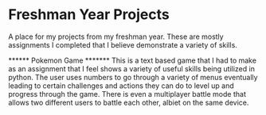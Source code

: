 # Freshman Year Projects
A place for my projects from my freshman year. These are mostly assignments I completed that I believe demonstrate a variety of skills.

****** Pokemon Game *******
This is a text based game that I had to make as an assignment that I feel shows a variety of useful skills being utilized in python.
The user uses numbers to go through a variety of menus eventually leading to certain challenges and actions they can do to level up
and progress through the game. There is even a multiplayer battle mode that allows two different users to battle each other, albiet 
on the same device.
